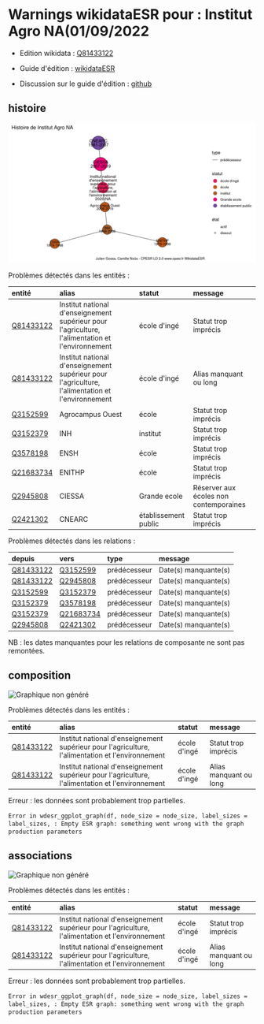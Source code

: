 Warnings wikidataESR pour : Institut Agro NA(01/09/2022
================

- Edition wikidata : [Q81433122](https://www.wikidata.org/wiki/Q81433122)
- Guide d'édition : [wikidataESR](https://github.com/cpesr/wikidataESR/)

- Discussion sur le guide d'édition : [github](https://github.com/cpesr/wikidataESR/issues)



## histoire 

![Graphique non généré](Q81433122-histoire.png) 

Problèmes détectés dans les entités :

|entité                                               |alias                                                                                            |statut               |message                                |
|:----------------------------------------------------|:------------------------------------------------------------------------------------------------|:--------------------|:--------------------------------------|
|[Q81433122](https://www.wikidata.org/wiki/Q81433122) |Institut national d'enseignement supérieur pour l'agriculture, l'alimentation et l'environnement |école d'ingé         |Statut trop imprécis                   |
|[Q81433122](https://www.wikidata.org/wiki/Q81433122) |Institut national d'enseignement supérieur pour l'agriculture, l'alimentation et l'environnement |école d'ingé         |Alias manquant ou long                 |
|[Q3152599](https://www.wikidata.org/wiki/Q3152599)   |Agrocampus Ouest                                                                                 |école                |Statut trop imprécis                   |
|[Q3152379](https://www.wikidata.org/wiki/Q3152379)   |INH                                                                                              |institut             |Statut trop imprécis                   |
|[Q3578198](https://www.wikidata.org/wiki/Q3578198)   |ENSH                                                                                             |école                |Statut trop imprécis                   |
|[Q21683734](https://www.wikidata.org/wiki/Q21683734) |ENITHP                                                                                           |école                |Statut trop imprécis                   |
|[Q2945808](https://www.wikidata.org/wiki/Q2945808)   |CIESSA                                                                                           |Grande ecole         |Réserver aux écoles non contemporaines |
|[Q2421302](https://www.wikidata.org/wiki/Q2421302)   |CNEARC                                                                                           |établissement public |Statut trop imprécis                   |

Problèmes détectés dans les relations :

|depuis                                               |vers                                                 |type         |message              |
|:----------------------------------------------------|:----------------------------------------------------|:------------|:--------------------|
|[Q81433122](https://www.wikidata.org/wiki/Q81433122) |[Q3152599](https://www.wikidata.org/wiki/Q3152599)   |prédécesseur |Date(s) manquante(s) |
|[Q81433122](https://www.wikidata.org/wiki/Q81433122) |[Q2945808](https://www.wikidata.org/wiki/Q2945808)   |prédécesseur |Date(s) manquante(s) |
|[Q3152599](https://www.wikidata.org/wiki/Q3152599)   |[Q3152379](https://www.wikidata.org/wiki/Q3152379)   |prédécesseur |Date(s) manquante(s) |
|[Q3152379](https://www.wikidata.org/wiki/Q3152379)   |[Q3578198](https://www.wikidata.org/wiki/Q3578198)   |prédécesseur |Date(s) manquante(s) |
|[Q3152379](https://www.wikidata.org/wiki/Q3152379)   |[Q21683734](https://www.wikidata.org/wiki/Q21683734) |prédécesseur |Date(s) manquante(s) |
|[Q2945808](https://www.wikidata.org/wiki/Q2945808)   |[Q2421302](https://www.wikidata.org/wiki/Q2421302)   |prédécesseur |Date(s) manquante(s) |

NB : les dates manquantes pour les relations de composante ne sont pas remontées. 



## composition 

![Graphique non généré](Q81433122-composition.png) 

Problèmes détectés dans les entités :

|entité                                               |alias                                                                                            |statut       |message                |
|:----------------------------------------------------|:------------------------------------------------------------------------------------------------|:------------|:----------------------|
|[Q81433122](https://www.wikidata.org/wiki/Q81433122) |Institut national d'enseignement supérieur pour l'agriculture, l'alimentation et l'environnement |école d'ingé |Statut trop imprécis   |
|[Q81433122](https://www.wikidata.org/wiki/Q81433122) |Institut national d'enseignement supérieur pour l'agriculture, l'alimentation et l'environnement |école d'ingé |Alias manquant ou long |

 


Erreur : les données sont probablement trop partielles.
```
Error in wdesr_ggplot_graph(df, node_size = node_size, label_sizes = label_sizes, : Empty ESR graph: something went wrong with the graph production parameters

``` 



## associations 

![Graphique non généré](Q81433122-associations.png) 

Problèmes détectés dans les entités :

|entité                                               |alias                                                                                            |statut       |message                |
|:----------------------------------------------------|:------------------------------------------------------------------------------------------------|:------------|:----------------------|
|[Q81433122](https://www.wikidata.org/wiki/Q81433122) |Institut national d'enseignement supérieur pour l'agriculture, l'alimentation et l'environnement |école d'ingé |Statut trop imprécis   |
|[Q81433122](https://www.wikidata.org/wiki/Q81433122) |Institut national d'enseignement supérieur pour l'agriculture, l'alimentation et l'environnement |école d'ingé |Alias manquant ou long |

 


Erreur : les données sont probablement trop partielles.
```
Error in wdesr_ggplot_graph(df, node_size = node_size, label_sizes = label_sizes, : Empty ESR graph: something went wrong with the graph production parameters

``` 


